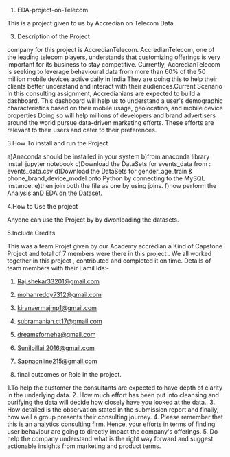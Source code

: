 1. EDA-project-on-Telecom
   
This is a project given to us by Accredian on Telecom Data.

3. Description of the Project

company for this project is AccredianTelecom.
AccredianTelecom, one of the leading telecom players, understands that customizing offerings is very important for its business to stay competitive.
Currently, AccredianTelecom is seeking to leverage behavioural data from more than 60% of the 50 million mobile devices active daily in India
They are doing this to help their clients better understand and interact with their audiences.Current Scenario
In this consulting assignment, Accredianians are expected to build a dashboard.
This dashboard will help us to understand a user's demographic characteristics based on their mobile usage, geolocation, and mobile device properties
Doing so will help millions of developers and brand advertisers around the world pursue data-driven marketing efforts.
These efforts are relevant to their users and cater to their preferences.

3.How To install and run the Project

 a)Anaconda should be installed in your system 
 b)from anaconda library install jupyter notebook 
 c)Download the DataSets for events_data from : events_data.csv
 d)Download the DataSets for gender_age_train & phone_brand_device_model onto Python by connecting to the 
 MySQL instance.
 e)then join both the file as one by using joins.
 f)now perform the Analysis anD EDA on the Dataset.

4.How to Use the project

Anyone can use the Project by by dwonloading the datasets.

5.Include Credits

This was a team Projet given by our Academy accredian a Kind of Capstone Project and total of 7 members were there in this project . We all worked together in this project , contributed and completed it on time.
Details of team members with their Eamil Ids:-
1. Raj.shekar33201@gmail.com
2. mohanreddy7312@gmail.com
3. kiranvermajmp1@gmail.com
4. subramanian.ct17@gmail.com
5. dreamsforneha@gmail.com
6. Sunilpillai.2016@gmail.com
7. Sapnaonline215@gmail.com

6. final outcomes or Role in the project.
   
1.To help the customer the consultants are expected to have depth of clarity in the underlying data.
2. How much effort has been put into cleansing and purifying the data will decide how closely have you looked at the data..
3. How detailed is the observation stated in the submission report and finally, how well a group presents their consulting journey.
4. Please remember that this is an analytics consulting firm. Hence, your efforts in terms of finding user behaviour are going to directly impact the company's offerings.
5. Do help the company understand what is the right way forward and suggest actionable insights from marketing and product terms.
   
